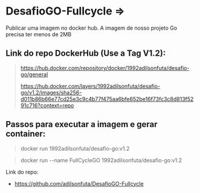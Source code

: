 # DesafioGO-Fullcycle => 

Publicar uma imagem no docker hub. A imagem de nosso projeto Go precisa ter menos de 2MB 
## Link do repo DockerHub (Use a Tag V1.2): 

> https://hub.docker.com/repository/docker/1992adilsonfuta/desafio-go/general
> 
> https://hub.docker.com/layers/1992adilsonfuta/desafio-go/v1.2/images/sha256-d011b86b66e77cd25e3c9c4b77f475aa6bfe652be16f73fc3c8d813f5291c716?context=repo


## Passos para executar a imagem e gerar container: 

> docker run 1992adilsonfuta/desafio-go:v1.2

> docker run --name FullCycleGO 1992adilsonfuta/desafio-go:v1.2


Link do repo:
- https://github.com/adilsonfuta/DesafioGO-Fullcycle